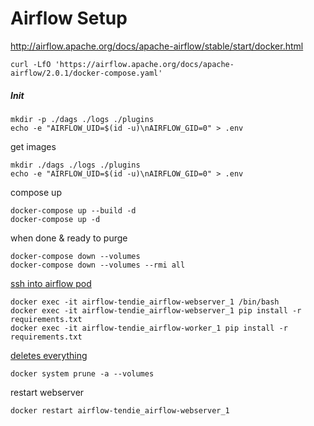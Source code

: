 # Airflow Setup

http://airflow.apache.org/docs/apache-airflow/stable/start/docker.html

```
curl -LfO 'https://airflow.apache.org/docs/apache-airflow/2.0.1/docker-compose.yaml'
```

##### Init

```
mkdir -p ./dags ./logs ./plugins
echo -e "AIRFLOW_UID=$(id -u)\nAIRFLOW_GID=0" > .env
```

get images

```
mkdir ./dags ./logs ./plugins
echo -e "AIRFLOW_UID=$(id -u)\nAIRFLOW_GID=0" > .env
```

compose up

```
docker-compose up --build -d
docker-compose up -d
```

when done & ready to purge

```
docker-compose down --volumes
docker-compose down --volumes --rmi all
```

[ssh into airflow pod](https://phase2.github.io/devtools/common-tasks/ssh-into-a-container/)

```
docker exec -it airflow-tendie_airflow-webserver_1 /bin/bash
docker exec -it airflow-tendie_airflow-webserver_1 pip install -r requirements.txt
docker exec -it airflow-tendie_airflow-worker_1 pip install -r requirements.txt
```

[deletes everything](https://stackoverflow.com/questions/44785585/docker-how-to-delete-all-local-docker-images)

```
docker system prune -a --volumes
```

restart webserver

```
docker restart airflow-tendie_airflow-webserver_1
```
